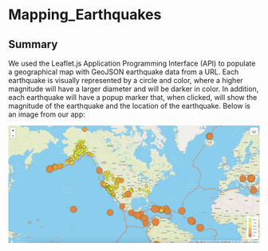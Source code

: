 # Mapping_Earthquakes

## Summary

We used the Leaflet.js Application Programming Interface (API) to populate a geographical map with GeoJSON earthquake data from a URL. Each earthquake is visually represented by a circle and color, where a higher magnitude will have a larger diameter and will be darker in color. In addition, each earthquake will have a popup marker that, when clicked, will show the magnitude of the earthquake and the location of the earthquake. Below is an image from our app:

![EarthquakeMap.png](Resources/EarthquakeMap.png)